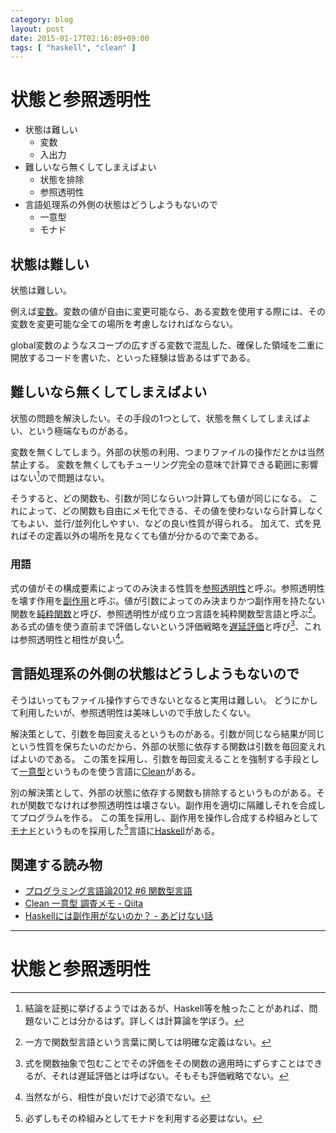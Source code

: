 ```yaml
---
category: blog
layout: post
date: 2015-01-17T02:16:09+09:00
tags: [ "haskell", "clean" ]
---
```


# 状態と参照透明性

-   状態は難しい
    -   変数
    -   入出力
-   難しいなら無くしてしまえばよい
    -   状態を排除
    -   参照透明性
-   言語処理系の外側の状態はどうしようもないので
    -   一意型
    -   モナド

<!-- more -->

## 状態は難しい
状態は難しい。

例えば[変数](http://ja.wikipedia.org/wiki/%E5%A4%89%E6%95%B0_%28%E3%83%97%E3%83%AD%E3%82%B0%E3%83%A9%E3%83%9F%E3%83%B3%E3%82%B0%29)。変数の値が自由に変更可能なら、ある変数を使用する際には、その変数を変更可能な全ての場所を考慮しなければならない。

global変数のようなスコープの広すぎる変数で混乱した、確保した領域を二重に開放するコードを書いた、といった経験は皆あるはずである。

## 難しいなら無くしてしまえばよい
状態の問題を解決したい。その手段の1つとして、状態を無くしてしまえばよい、という極端なものがある。

変数を無くしてしまう。外部の状態の利用、つまりファイルの操作だとかは当然禁止する。
変数を無くしてもチューリング完全の意味で計算できる範囲に影響はない[^1]ので問題はない。

そうすると、どの関数も、引数が同じならいつ計算しても値が同じになる。
これによって、どの関数も自由にメモ化できる、その値を使わないなら計算しなくてもよい、並行/並列化しやすい、などの良い性質が得られる。
加えて、式を見ればその定義以外の場所を見なくても値が分かるので楽である。

### 用語
式の値がその構成要素によってのみ決まる性質を[参照透明性](http://ja.wikipedia.org/wiki/%E5%8F%82%E7%85%A7%E9%80%8F%E9%81%8E%E6%80%A7)と呼ぶ。参照透明性を壊す作用を[副作用](http://ja.wikipedia.org/wiki/%E5%89%AF%E4%BD%9C%E7%94%A8_%28%E3%83%97%E3%83%AD%E3%82%B0%E3%83%A9%E3%83%A0%29)と呼ぶ。値が引数によってのみ決まりかつ副作用を持たない関数を[純粋関数](http://en.wikipedia.org/wiki/Pure_function)と呼び、参照透明性が成り立つ言語を純粋関数型言語と呼ぶ[^2]。
ある式の値を使う直前まで評価しないという評価戦略を[遅延評価](http://ja.wikipedia.org/wiki/%E9%81%85%E5%BB%B6%E8%A9%95%E4%BE%A1)と呼び[^3]、これは参照透明性と相性が良い[^4]。

## 言語処理系の外側の状態はどうしようもないので
そうはいってもファイル操作すらできないとなると実用は難しい。
どうにかして利用したいが、参照透明性は美味しいので手放したくない。

解決策として、引数を毎回変えるというものがある。引数が同じなら結果が同じという性質を保ちたいのだから、外部の状態に依存する関数は引数を毎回変えればよいのである。
この策を採用し、引数を毎回変えることを強制する手段として[一意型](http://en.wikipedia.org/wiki/Uniqueness_type)というものを使う言語に[Clean](http://wiki.clean.cs.ru.nl/Clean)がある。

別の解決策として、外部の状態に依存する関数も排除するというものがある。それが関数でなければ参照透明性は壊さない。副作用を適切に隔離しそれを合成してプログラムを作る。
この策を採用し、副作用を操作し合成する枠組みとして[モナド](http://ja.wikipedia.org/wiki/%E3%83%A2%E3%83%8A%E3%83%89_%28%E3%83%97%E3%83%AD%E3%82%B0%E3%83%A9%E3%83%9F%E3%83%B3%E3%82%B0%29)というものを採用した[^5]言語に[Haskell](https://www.haskell.org/haskellwiki/Haskell)がある。


## 関連する読み物
-   [プログラミング言語論2012 #6 関数型言語](http://www2.gssm.otsuka.tsukuba.ac.jp/staff/kuno/lectures/12/2012-04-TopicsPL6.pdf)
-   [Clean 一意型 調査メモ - Qiita](http://qiita.com/7shi/items/ab3b819871d7b0710949)
-   [Haskellには副作用がないのか？ - あどけない話](http://d.hatena.ne.jp/kazu-yamamoto/20090627/1246135829)


---

# 状態と参照透明性

[^1]: 結論を証拠に挙げるようではあるが、Haskell等を触ったことがあれば、問題ないことは分かるはず。詳しくは計算論を学ぼう。
[^2]: 一方で関数型言語という言葉に関しては明確な定義はない。
[^3]: 式を関数抽象で包むことでその評価をその関数の適用時にずらすことはできるが、それは遅延評価とは呼ばない。そもそも評価戦略でない。
[^4]: 当然ながら、相性が良いだけで必須でない。
[^5]: 必ずしもその枠組みとしてモナドを利用する必要はない。
